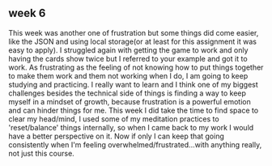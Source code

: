 ## week 6

This week was another one of frustration but some things did come easier, like the JSON and using local storage(or at least for this assignment it was easy to apply). I struggled again with getting the game to work and only having the cards show twice but I referred to your example and got it to work. As frustrating as the feeling of not knowing how to put things together to make them work and them not working when I do, I am going to keep studying and practicing. I really want to learn and I think one of my biggest challenges besides the technical side of things is finding a way to keep myself in a mindset of growth, because frustration is a powerful emotion and can hinder things for me. This week I did take the time to find space to clear my head/mind, I used some of my meditation practices to 'reset/balance' things internally, so when I came back to my work I would have a better perspective on it. Now if only I can keep that going consistently when I'm feeling overwhelmed/frustrated...with anything really, not just this course. 